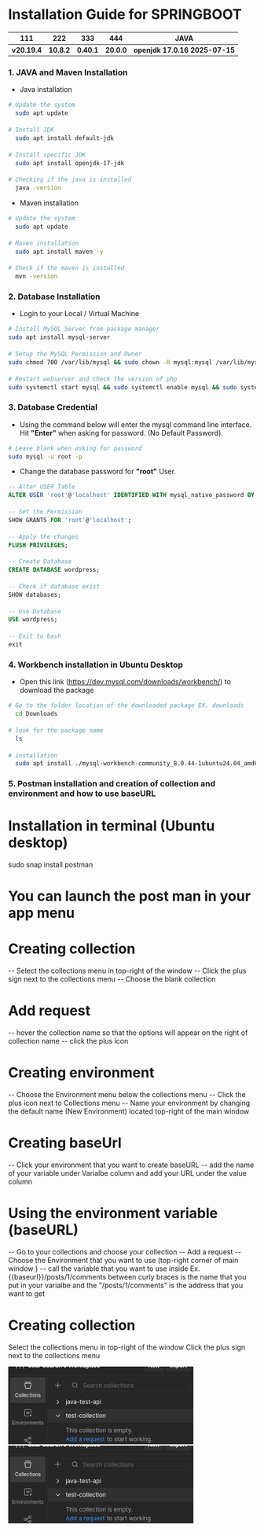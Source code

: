 # Installation Guide for SPRINGBOOT

| 111          | 222        | 333        | 444        | JAVA                           |
| ------------ | ---------- | ---------- | ---------- | ------------------------------ |
| **v20.19.4** | **10.8.2** | **0.40.1** | **20.0.0** | **openjdk 17.0.16 2025-07-15** |

### 1. JAVA and Maven Installation

- Java installation

```bash
# Update the system
  sudo apt update

# Install JDK
  sudo apt install default-jdk

# Install specific JDK
  sudo apt install openjdk-17-jdk

# Checking if the java is installed
  java -version
```

- Maven installation

```bash
# Update the system
  sudo apt update

# Maven installation
  sudo apt install maven -y

# Check if the maven is installed
  mvn -version
```

### 2. Database Installation

- Login to your Local / Virtual Machine

```bash
# Install MySQL Server from package manager
sudo apt install mysql-server

# Setup the MySQL Permission and Owner
sudo chmod 700 /var/lib/mysql && sudo chown -R mysql:mysql /var/lib/mysql

# Restart webserver and check the version of php
sudo systemctl start mysql && sudo systemctl enable mysql && sudo systemctl status mysql
```

### 3. Database Credential

- Using the command below will enter the mysql command line interface. Hit **"Enter"** when asking for password. (No Default Password).

```bash
# Leave blank when asking for password
sudo mysql -u root -p
```

- Change the database password for **"root"** User.

```sql
-- Alter USER Table
ALTER USER 'root'@'localhost' IDENTIFIED WITH mysql_native_password BY 'P@ssw0rd01';

-- Set the Permission
SHOW GRANTS FOR 'root'@'localhost';

-- Apply the changes
FLUSH PRIVILEGES;

-- Create Database
CREATE DATABASE wordpress;

-- Check if database exist
SHOW databases;

-- Use Database
USE wordpress;

-- Exit to bash
exit
```

### 4. Workbench installation in Ubuntu Desktop

- Open this link (https://dev.mysql.com/downloads/workbench/) to download the package

```bash
# Go to the folder location of the downloaded package EX. downloads
  cd Downloads

# look for the package name
  ls

# installation
  sudo apt install ./mysql-workbench-community_8.0.44-1ubuntu24.04_amd64.deb
```

### 5. Postman installation and creation of collection and environment and how to use baseURL


# Installation in terminal (Ubuntu desktop)
  sudo snap install postman

# You can launch the post man in your app menu

# Creating collection 
  -- Select the collections menu in top-right of the window
  -- Click the plus sign next to the collections menu
  -- Choose the blank collection

# Add request
  -- hover the collection name so that the options will appear on the right of collection name
  -- click the plus icon

# Creating environment
  -- Choose the Environment menu below the collections menu
  -- Click the plus icon next to Collections menu
  -- Name your environment by changing the default name (New Environment) located top-right of the main window

# Creating baseUrl
  -- Click your environment that you want to create baseURL
  -- add the name of your variable under Varialbe column and add your URL under the value column

# Using the environment variable (baseURL)
  -- Go to your collections and choose your collection
  -- Add a request
  -- Choose the Environment that you want to use (top-right corner of main window )
  -- call the variable that you want to use inside
      Ex. {{baseurl}}/posts/1/comments
      between curly braces is the name that you put in your varialbe
      and the "/posts/1/comments" is the address that you want to get 
# Creating collection
  Select the collections menu in top-right of the window
  Click the plus sign next to the collections menu

![Postman Screenshot](https://github.com/keybean013/app-springboot/blob/main/image.png?raw=true)
![Postman Screenshot](./image.png)
